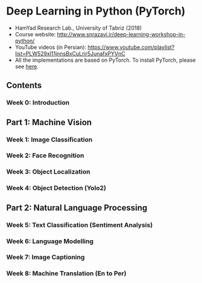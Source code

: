 # Deep Learning in Python (PyTorch)
* HamYad Research Lab., University of Tabriz (2018)
* Course website: http://www.snrazavi.ir/deep-learning-workshop-in-python/
* YouTube videos (in Persian): https://www.youtube.com/playlist?list=PLW529xl11jnnsBxCuLrir5JunafxPYVnC
* All the implementations are based on PyTorch. To install PyTorch, please see [here](https://pytorch.org/). 

## Contents
### Week 0: Introduction

## Part 1: Machine Vision
### Week 1: Image Classification
### Week 2: Face Recognition
### Week 3: Object Localization
### Week 4: Object Detection (Yolo2)

## Part 2: Natural Language Processing
### Week 5: Text Classification (Sentiment Analysis)
### Week 6: Language Modelling 
### Week 7: Image Captioning
### Week 8: Machine Translation (En to Per)
